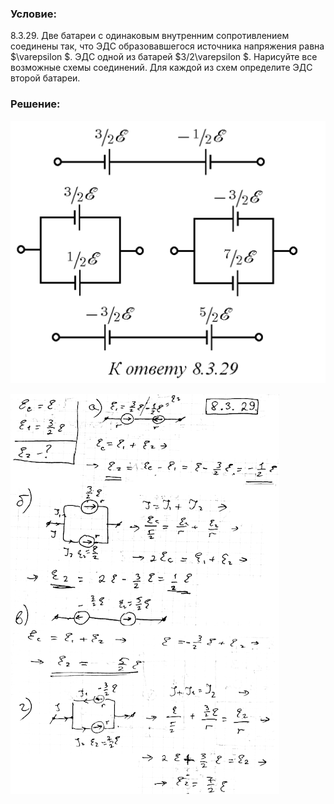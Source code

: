 ###  Условие: 

$8.3.29.$ Две батареи с одинаковым внутренним сопротивлением соединены так, что ЭДС образовавшегося источника напряжения равна $\varepsilon $. ЭДС одной из батарей $3/2\varepsilon $. Нарисуйте все возможные схемы соединений. Для каждой из схем определите ЭДС второй батареи. 

###  Решение: 

![|513x428, 51%](../../img/8.3.29/ans.png) 

![|430x640, 67%](../../img/8.3.29/1.png) 
